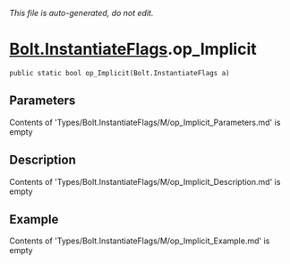 *This file is auto-generated, do not edit.*

# [Bolt.InstantiateFlags](Types/Bolt.InstantiateFlags.md).op_Implicit
`public static bool op_Implicit(Bolt.InstantiateFlags a)`
## Parameters
Contents of 'Types/Bolt.InstantiateFlags/M/op_Implicit_Parameters.md' is empty
## Description
Contents of 'Types/Bolt.InstantiateFlags/M/op_Implicit_Description.md' is empty
## Example
Contents of 'Types/Bolt.InstantiateFlags/M/op_Implicit_Example.md' is empty
